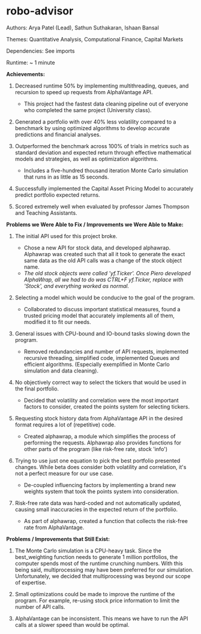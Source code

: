# robo-advisor

Authors: Arya Patel (Lead), Sathun Suthakaran, Ishaan Bansal

Themes: Quantitative Analysis, Computational Finance, Capital Markets

Dependencies: See imports

Runtime: ~ 1 minute

<b>Achievements:</b>

1. Decreased runtime 50% by implementing multithreading, queues, and recursion to speed up requests from AlphaVantage API.
    - This project had the fastest data cleaning pipeline out of everyone who completed the same project (University class).

2. Generated a portfolio with over 40% less volatility compared to a benchmark by using optimized algorithms to develop accurate predictions and financial analyses.

3. Outperformed the benchmark across 100% of trials in metrics such as standard deviation and expected return through effective mathematical models and strategies, as well as optimization algorithms.
    - Includes a five-hundred thousand iteration Monte Carlo simulation that runs in as little as 15 seconds.

4. Successfully implemented the Capital Asset Pricing Model to accurately predict portfolio expected returns.

5. Scored extremely well when evaluated by professor James Thompson and Teaching Assistants.

<b>Problems we Were Able to Fix / Improvements we Were Able to Make:</b>

1. The initial API used for this project broke.
    - Chose a new API for stock data, and developed alphawrap. Alphawrap was created such that all it took to generate the exact same data as the old API calls was a change of the stock object name.
    -    <i>The old stock objects were called 'yf.Ticker'. Once Piero developed AlphaWrap, all we had to do was CTRL+F yf.Ticker, replace with 'Stock', and everything worked as normal.</i>

2. Selecting a model which would be conducive to the goal of the program.
    - Collaborated to discuss important statistical measures, found a trusted pricing model that accurately implements all of them, modified it to fit our needs.

3. General issues with CPU-bound and IO-bound tasks slowing down the program.
    - Removed redundancies and number of API requests, implemented recursive threading, simplified code, implemented Queues and efficient algorithms. (Especially exemplified in Monte Carlo simulation and data cleaning).

4. No objectively correct way to select the tickers that would be used in the final portfolio.
    - Decided that volatility and correlation were the most important factors to consider, created the points system for selecting tickers.

5. Requesting stock history data from AlphaVantage API in the desired format requires a lot of (repetitive) code.
    - Created alphawrap, a module which simplifies the process of performing the requests. Alphawrap also provides functions for other parts of the program (like risk-free rate, stock 'info')

6. Trying to use just one equation to pick the best portfolio presented changes. While beta does consider both volatility and correlation, it's not a perfect measure for our use case. 
    - De-coupled influencing factors by implementing a brand new weights system that took the points system into consideration.

7. Risk-free rate data was hard-coded and not automatically updated, causing small inaccuracies in the expected return of the portfolio.
    - As part of alphawrap, created a function that collects the risk-free rate from AlphaVantage.

<b>Problems / Improvements that Still Exist:</b>

1. The Monte Carlo simulation is a CPU-heavy task. Since the best_weighting function needs to generate 1 million portfolios, the computer spends most of the runtime crunching numbers. With this being said, multiprocessing may have been preferred for our simulation. Unfortunately, we decided that multiprocessing was beyond our scope of expertise.

2. Small optimizations could be made to improve the runtime of the program. For example, re-using stock price information to limit the number of API calls.

3. AlphaVantage can be inconsistent. This means we have to run the API calls at a slower speed than would be optimal.
